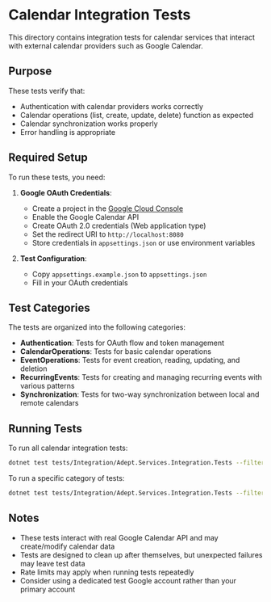 # Calendar Integration Tests

This directory contains integration tests for calendar services that interact with external calendar providers such as Google Calendar.

## Purpose

These tests verify that:
- Authentication with calendar providers works correctly
- Calendar operations (list, create, update, delete) function as expected
- Calendar synchronization works properly
- Error handling is appropriate

## Required Setup

To run these tests, you need:

1. **Google OAuth Credentials**:
   - Create a project in the [Google Cloud Console](https://console.cloud.google.com/)
   - Enable the Google Calendar API
   - Create OAuth 2.0 credentials (Web application type)
   - Set the redirect URI to `http://localhost:8080`
   - Store credentials in `appsettings.json` or use environment variables

2. **Test Configuration**:
   - Copy `appsettings.example.json` to `appsettings.json`
   - Fill in your OAuth credentials

## Test Categories

The tests are organized into the following categories:

- **Authentication**: Tests for OAuth flow and token management
- **CalendarOperations**: Tests for basic calendar operations
- **EventOperations**: Tests for event creation, reading, updating, and deletion
- **RecurringEvents**: Tests for creating and managing recurring events with various patterns
- **Synchronization**: Tests for two-way synchronization between local and remote calendars

## Running Tests

To run all calendar integration tests:

```bash
dotnet test tests/Integration/Adept.Services.Integration.Tests --filter "Category=Calendar"
```

To run a specific category of tests:

```bash
dotnet test tests/Integration/Adept.Services.Integration.Tests --filter "Category=Calendar&TestCategory=Authentication"
```

## Notes

- These tests interact with real Google Calendar API and may create/modify calendar data
- Tests are designed to clean up after themselves, but unexpected failures may leave test data
- Rate limits may apply when running tests repeatedly
- Consider using a dedicated test Google account rather than your primary account
